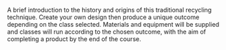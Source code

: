 A brief introduction to the history and origins of this traditional recycling technique.  Create your own design then produce a unique outcome depending on the class selected.
Materials and equipment will be supplied and classes will run according to the chosen outcome, with the aim of completing a product by the end of the course.
